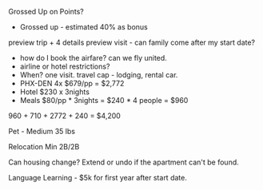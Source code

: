 Grossed Up on Points?
- Grossed up - estimated 40% as bonus



preview trip + 4 details
preview visit - can family come after my start date?
- how do I book the airfare? can we fly united.
- airline or hotel restrictions?
- When? one visit. travel cap - lodging, rental car.
- PHX-DEN 4x $679/pp = $2,772
- Hotel $230 x 3nights
- Meals $80/pp * 3nights = $240 * 4 people = $960

960 + 710 + 2772 + 240 = $4,200

Pet - Medium 35 lbs



Relocation Min 2B/2B

Can housing change? Extend or undo if the apartment can't be found.


Language Learning - $5k for first year after start date.
